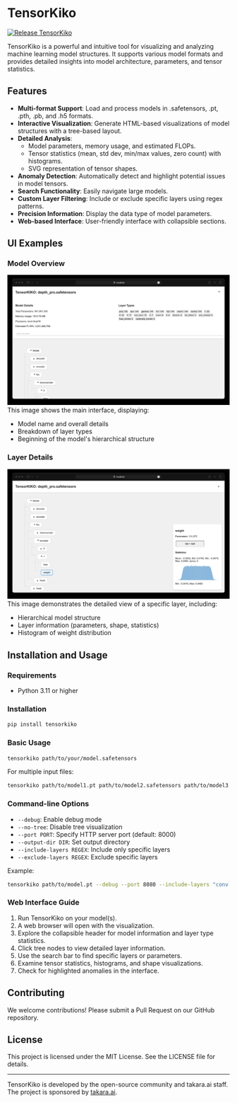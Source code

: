 # TensorKiko

[![Release TensorKiko](https://github.com/takara-ai/TensorKiko/actions/workflows/release.yml/badge.svg)](https://github.com/takara-ai/TensorKiko/actions/workflows/release.yml)

TensorKiko is a powerful and intuitive tool for visualizing and analyzing machine learning model structures. It supports various model formats and provides detailed insights into model architecture, parameters, and tensor statistics.

## Features

- **Multi-format Support**: Load and process models in .safetensors, .pt, .pth, .pb, and .h5 formats.
- **Interactive Visualization**: Generate HTML-based visualizations of model structures with a tree-based layout.
- **Detailed Analysis**:
  - Model parameters, memory usage, and estimated FLOPs.
  - Tensor statistics (mean, std dev, min/max values, zero count) with histograms.
  - SVG representation of tensor shapes.
- **Anomaly Detection**: Automatically detect and highlight potential issues in model tensors.
- **Search Functionality**: Easily navigate large models.
- **Custom Layer Filtering**: Include or exclude specific layers using regex patterns.
- **Precision Information**: Display the data type of model parameters.
- **Web-based Interface**: User-friendly interface with collapsible sections.

## UI Examples

### Model Overview

![TensorKiko Model Overview](https://github.com/takara-ai/TensorKiko/blob/main/media/images/ui/detail_tab.jpg)
This image shows the main interface, displaying:

- Model name and overall details
- Breakdown of layer types
- Beginning of the model's hierarchical structure

### Layer Details

![TensorKiko Layer Details](https://github.com/takara-ai/TensorKiko/blob/main/media/images/ui/layer_detail.jpg)
This image demonstrates the detailed view of a specific layer, including:

- Hierarchical model structure
- Layer information (parameters, shape, statistics)
- Histogram of weight distribution

## Installation and Usage

### Requirements

- Python 3.11 or higher

### Installation

```bash
pip install tensorkiko
```

### Basic Usage

```bash
tensorkiko path/to/your/model.safetensors
```

For multiple input files:

```bash
tensorkiko path/to/model1.pt path/to/model2.safetensors path/to/model3.h5
```

### Command-line Options

- `--debug`: Enable debug mode
- `--no-tree`: Disable tree visualization
- `--port PORT`: Specify HTTP server port (default: 8000)
- `--output-dir DIR`: Set output directory
- `--include-layers REGEX`: Include only specific layers
- `--exclude-layers REGEX`: Exclude specific layers

Example:

```bash
tensorkiko path/to/model.pt --debug --port 8080 --include-layers "conv|linear"
```

### Web Interface Guide

1. Run TensorKiko on your model(s).
2. A web browser will open with the visualization.
3. Explore the collapsible header for model information and layer type statistics.
4. Click tree nodes to view detailed layer information.
5. Use the search bar to find specific layers or parameters.
6. Examine tensor statistics, histograms, and shape visualizations.
7. Check for highlighted anomalies in the interface.

## Contributing

We welcome contributions! Please submit a Pull Request on our GitHub repository.

## License

This project is licensed under the MIT License. See the LICENSE file for details.

---

TensorKiko is developed by the open-source community and takara.ai staff. The project is sponsored by [takara.ai](https://takara.ai).
